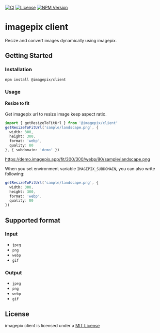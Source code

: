 [![CI](https://github.com/s12m/imagepix-client/actions/workflows/ci.yml/badge.svg)](https://github.com/s12m/imagepix-client/actions/workflows/ci.yml)
[![License](https://img.shields.io/npm/l/@imagepix/client.svg?style=flat-square)]()
[![NPM Version](https://badge.fury.io/js/%40imagepix%2Fclient.svg)](https://www.npmjs.com/@imagepix/client)

# imagepix client

Resize and convert images dynamically using imagepix.

## Getting Started

### Installation

```console
npm install @imagepix/client
```

### Usage

#### Resize to fit

Get imagepix url to resize image keep aspect ratio.

```ts
import { getResizeToFitUrl } from '@imagepix/client'
getResizeToFitUrl('sample/landscape.png', {
  width: 300,
  height: 300,
  format: 'webp',
  quality: 80
}, { subdomain: 'demo' })
```

https://demo.imagepix.app/fit/300/300/webp/80/sample/landscape.png

When you set environment variable `IMAGEPIX_SUBDOMAIN`, you can also write following:

```ts
getResizeToFitUrl('sample/landscape.png', {
  width: 300,
  height: 300,
  format: 'webp',
  quality: 80
})
```

## Supported format

### Input

- `jpeg`
- `png`
- `webp`
- `gif`

### Output

- `jpeg`
- `png`
- `webp`
- `gif`

## License

imagepix client is licensed under a [MIT License](./LICENSE)
